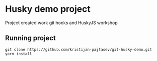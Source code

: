 # Husky demo project

Project created work git hooks and HuskyJS workshop

## Running project

```
git clone https://github.com/kristijan-pajtasev/git-husky-demo.git
yarn install
```